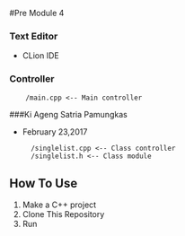 #Pre Module 4

### Text Editor
* CLion IDE

### Controller

        /main.cpp <-- Main controller

###Ki Ageng Satria Pamungkas
* February 23,2017

        /singlelist.cpp <-- Class controller
        /singlelist.h <-- Class module
        
## How To Use
1. Make a C++ project
2. Clone This Repository
3. Run